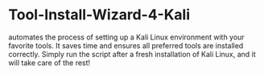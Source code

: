 # Tool-Install-Wizard-4-Kali
automates the process of setting up a Kali Linux environment with your favorite tools. It saves time and ensures all preferred tools are installed correctly. Simply run the script after a fresh installation of Kali Linux, and it will take care of the rest!
